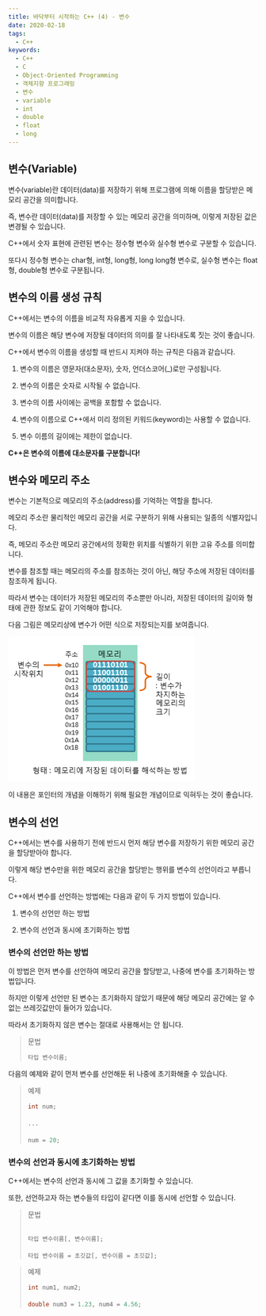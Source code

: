 ```yaml
---
title: 바닥부터 시작하는 C++ (4) - 변수
date: 2020-02-18
tags:
  - C++
keywords:
  - C++
  - C
  - Object-Oriented Programming
  - 객체지향 프로그래밍
  - 변수
  - variable
  - int
  - double
  - float
  - long
---
```


## 변수(Variable)

변수(variable)란 데이터(data)를 저장하기 위해 프로그램에 의해 이름을 할당받은 메모리 공간을 의미합니다.

즉, 변수란 데이터(data)를 저장할 수 있는 메모리 공간을 의미하며, 이렇게 저장된 값은 변경될 수 있습니다.

 

C++에서 숫자 표현에 관련된 변수는 정수형 변수와 실수형 변수로 구분할 수 있습니다.

또다시 정수형 변수는 char형, int형, long형, long long형 변수로, 실수형 변수는 float형, double형 변수로 구분됩니다.

## 변수의 이름 생성 규칙

C++에서는 변수의 이름을 비교적 자유롭게 지을 수 있습니다.

변수의 이름은 해당 변수에 저장될 데이터의 의미를 잘 나타내도록 짓는 것이 좋습니다.

 

C++에서 변수의 이름을 생성할 때 반드시 지켜야 하는 규칙은 다음과 같습니다.

 
1. 변수의 이름은 영문자(대소문자), 숫자, 언더스코어(_)로만 구성됩니다.

2. 변수의 이름은 숫자로 시작될 수 없습니다.

3. 변수의 이름 사이에는 공백을 포함할 수 없습니다.

4. 변수의 이름으로 C++에서 미리 정의된 키워드(keyword)는 사용할 수 없습니다.

5. 변수 이름의 길이에는 제한이 없습니다.

**C++은 변수의 이름에 대소문자를 구분합니다!**

## 변수와 메모리 주소

변수는 기본적으로 메모리의 주소(address)를 기억하는 역할을 합니다.

메모리 주소란 물리적인 메모리 공간을 서로 구분하기 위해 사용되는 일종의 식별자입니다.

즉, 메모리 주소란 메모리 공간에서의 정확한 위치를 식별하기 위한 고유 주소를 의미합니다.

 

변수를 참조할 때는 메모리의 주소를 참조하는 것이 아닌, 해당 주소에 저장된 데이터를 참조하게 됩니다.

따라서 변수는 데이터가 저장된 메모리의 주소뿐만 아니라, 저장된 데이터의 길이와 형태에 관한 정보도 같이 기억해야 합니다.

 

다음 그림은 메모리상에 변수가 어떤 식으로 저장되는지를 보여줍니다.

![변수 저장 방법](1.png)

이 내용은 포인터의 개념을 이해하기 위해 필요한 개념이므로 익혀두는 것이 좋습니다.

## 변수의 선언

C++에서는 변수를 사용하기 전에 반드시 먼저 해당 변수를 저장하기 위한 메모리 공간을 할당받아야 합니다.

이렇게 해당 변수만을 위한 메모리 공간을 할당받는 행위를 변수의 선언이라고 부릅니다.

 

C++에서 변수를 선언하는 방법에는 다음과 같이 두 가지 방법이 있습니다.

 

1. 변수의 선언만 하는 방법

2. 변수의 선언과 동시에 초기화하는 방법

### 변수의 선언만 하는 방법

이 방법은 먼저 변수를 선언하여 메모리 공간을 할당받고, 나중에 변수를 초기화하는 방법입니다.

하지만 이렇게 선언만 된 변수는 초기화하지 않았기 때문에 해당 메모리 공간에는 알 수 없는 쓰레깃값만이 들어가 있습니다.

따라서 초기화하지 않은 변수는 절대로 사용해서는 안 됩니다.
> 문법
> ``` cpp
> 타입 변수이름;
> ```

다음의 예제와 같이 먼저 변수를 선언해둔 뒤 나중에 초기화해줄 수 있습니다.

> 예제
> ``` cpp
> int num;
> 
> ...
> 
> num = 20;
> ```


### 변수의 선언과 동시에 초기화하는 방법

C++에서는 변수의 선언과 동시에 그 값을 초기화할 수 있습니다.

또한, 선언하고자 하는 변수들의 타입이 같다면 이를 동시에 선언할 수 있습니다.

> 문법
> ``` cpp
> 
> 타입 변수이름[, 변수이름];
> 
> 타입 변수이름 = 초깃값[, 변수이름 = 초깃값];
> 
> ```

> 예제
> ``` cpp
> int num1, num2;
> 
> double num3 = 1.23, num4 = 4.56;
> ```
